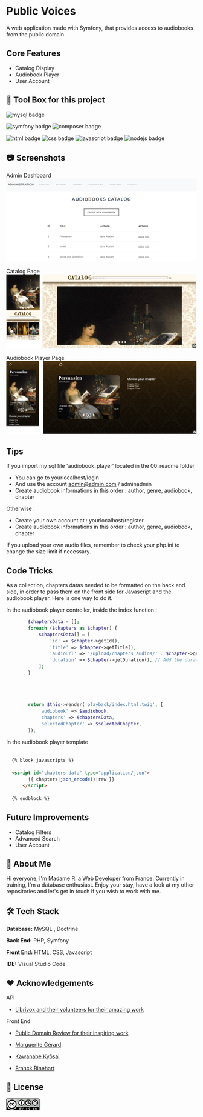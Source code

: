 
# Public Voices

A web application made with Symfony, that provides access to audiobooks from the public domain.


## Core Features

- Catalog Display
- Audiobook Player
- User Account



## 🧰 Tool Box for this project


![mysql badge](https://img.shields.io/badge/MySQL-005C84?style=for-the-badge&logo=mysql&logoColor=white)

![symfony badge](https://img.shields.io/badge/Symfony-000000?style=for-the-badge&logo=Symfony&logoColor=white)
![composer badge](https://img.shields.io/badge/Composer-885630?style=for-the-badge&logo=Composer&logoColor=white)

![html badge](https://img.shields.io/badge/HTML5-E34F26?style=for-the-badge&logo=html5&logoColor=white)
![css badge](https://img.shields.io/badge/CSS3-1572B6?style=for-the-badge&logo=css3&logoColor=white)
![javascript badge](https://img.shields.io/badge/JavaScript-323330?style=for-the-badge&logo=javascript&logoColor=F7DF1E)
![nodejs badge](https://img.shields.io/badge/Node%20js-339933?style=for-the-badge&logo=nodedotjs&logoColor=white)




## 📷 Screenshots

Admin Dashboard
![App Screenshot](./00_readme/screenshot_01.png)


Catalog Page
![App Screenshot](./00_readme/screenshot_02.png)

Audiobook Player Page
![App Screenshot](./00_readme/screenshot_03.png)



## Tips

If you import my sql file 'audiobook_player' located in the 00_readme folder

- You can go to yourlocalhost/login
- And use the account admin@admin.com / adminadmin
- Create audiobook informations in this order : author, genre, audiobook, chapter


Otherwise :
- Create your own account at : yourlocalhost/register
- Create audiobook informations in this order : author, genre, audiobook, chapter



If you upload your own audio files, remember to check your php.ini to change the size limit if necessary.




## Code Tricks

As a collection, chapters datas needed to be formatted on the back end side, in order to pass them on the front side  for Javascript and the audiobook player. Here is one way to do it. 


In the audiobook player controller, inside the index function :

```php
        $chaptersData = [];
        foreach ($chapters as $chapter) {
            $chaptersData[] = [
                'id' => $chapter->getId(),
                'title' => $chapter->getTitle(),
                'audioUrl' => '/upload/chapters_audios/' . $chapter->getAudioFilename(), // Adjust based on your entity
                'duration' => $chapter->getDuration(), // Add the duration
            ];
        }



    
        return $this->render('playback/index.html.twig', [
            'audiobook' => $audiobook,
            'chapters' => $chaptersData,
            'selectedChapter' => $selectedChapter,
        ]);
```



In the audiobook player template

```html

  {% block javascripts %}

  <script id="chapters-data" type="application/json">
        {{ chapters|json_encode()|raw }}
      </script>

  {% endblock %}
```




## Future Improvements

- Catalog Filters
- Advanced Search
- User Account


## 🍞 About Me
Hi everyone, I'm Madame R. a Web Developer from France. 
Currently in training, I'm a database enthusiast.
Enjoy your stay, have a look at my other repositories and let's get in touch if you wish to work with me.



## 🛠️ Tech Stack

**Database:** MySQL , Doctrine

**Back End:** PHP, Symfony

**Front End:** HTML, CSS, Javascript

**IDE:** Visual Studio Code



## ❤️ Acknowledgements


API

 - [Librivox and their volunteers for their amazing work ](https://librivox.org/)

Front End

 - [Public Domain Review for their inspiring work ](https://publicdomainreview.org/)

 - [Marguerite Gérard ](https://en.wikipedia.org/wiki/Marguerite_G%C3%A9rard)
 - [Kawanabe Kyōsai](https://en.wikipedia.org/wiki/Kawanabe_Ky%C5%8Dsai)
 - [Franck Rinehart](https://en.wikipedia.org/wiki/Frank_Rinehart)



## 📜 License


![CREATIVE COMMONS](./00_readme/badge_cc.png)

